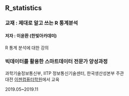 ## R_statistics

### 교재 : 제대로 알고 쓰는 R 통계분석 
#### 저자 : 이윤환 (한빛아카데미)

R 통계 분석에 대한 강의

### 빅데이터를 활용한 스마트데이터 전문가 양성과정

과학기술정보통신부, IITP 정보통신기술센터, 한국생산성본부 주관  <br>
대전 [이젠컴퓨터학원](http::dj.ezenac.co.kr/)에서 교육

2019.05~2019.11
